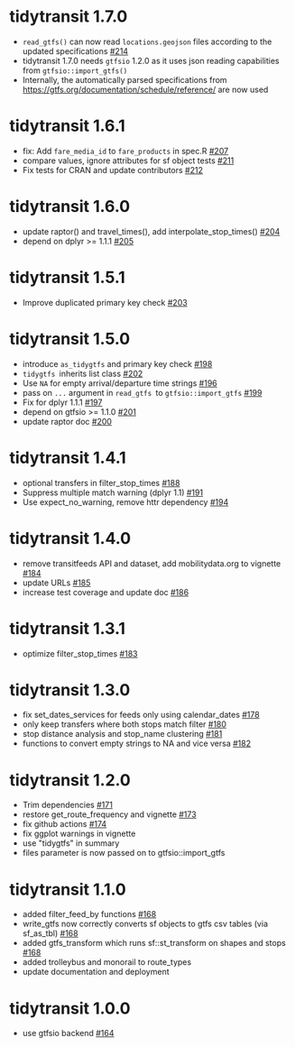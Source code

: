 # tidytransit 1.7.0

- `read_gtfs()` can now read `locations.geojson` files according to the updated specifications [#214](https://github.com/r-transit/tidytransit/pull/214)
- tidytransit 1.7.0 needs `gtfsio` 1.2.0 as it uses json reading capabilities from `gtfsio::import_gtfs()`
- Internally, the automatically parsed specifications from https://gtfs.org/documentation/schedule/reference/ are now used


# tidytransit 1.6.1

- fix: Add `fare_media_id` to `fare_products` in spec.R [#207](https://github.com/r-transit/tidytransit/pull/207)
- compare values, ignore attributes for sf object tests [#211](https://github.com/r-transit/tidytransit/pull/211)
- Fix tests for CRAN and update contributors [#212](https://github.com/r-transit/tidytransit/pull/212)


# tidytransit 1.6.0

- update raptor() and travel_times(), add interpolate_stop_times() [#204](https://github.com/r-transit/tidytransit/pull/204)
- depend on dplyr >= 1.1.1 [#205](https://github.com/r-transit/tidytransit/pull/205)


# tidytransit 1.5.1

- Improve duplicated primary key check [#203](https://github.com/r-transit/tidytransit/pull/203)


# tidytransit 1.5.0

- introduce `as_tidygtfs` and primary key check [#198](https://github.com/r-transit/tidytransit/pull/198)
- `tidygtfs `inherits list class [#202](https://github.com/r-transit/tidytransit/pull/202)
- Use `NA` for empty arrival/departure time strings [#196](https://github.com/r-transit/tidytransit/pull/196)
- pass on `...` argument in `read_gtfs `to `gtfsio::import_gtfs` [#199](https://github.com/r-transit/tidytransit/pull/199)
- Fix for dplyr 1.1.1  [#197](https://github.com/r-transit/tidytransit/pull/197)
- depend on gtfsio >= 1.1.0  [#201](https://github.com/r-transit/tidytransit/pull/201)
- update raptor doc [#200](https://github.com/r-transit/tidytransit/pull/200)


# tidytransit 1.4.1

- optional transfers in filter_stop_times [#188](https://github.com/r-transit/tidytransit/pull/188)
- Suppress multiple match warning (dplyr 1.1) [#191](https://github.com/r-transit/tidytransit/pull/191)
- Use expect_no_warning, remove httr dependency [#194](https://github.com/r-transit/tidytransit/pull/194)


# tidytransit 1.4.0

- remove transitfeeds API and dataset, add mobilitydata.org to vignette [#184](https://github.com/r-transit/tidytransit/pull/184)
- update URLs [#185](https://github.com/r-transit/tidytransit/pull/185)
- increase test coverage and update doc [#186](https://github.com/r-transit/tidytransit/pull/186)


# tidytransit 1.3.1

- optimize filter_stop_times [#183](https://github.com/r-transit/tidytransit/pull/183)


# tidytransit 1.3.0

- fix set_dates_services for feeds only using calendar_dates [#178](https://github.com/r-transit/tidytransit/pull/178)
- only keep transfers where both stops match filter [#180](https://github.com/r-transit/tidytransit/pull/180)
- stop distance analysis and stop_name clustering [#181](https://github.com/r-transit/tidytransit/pull/181)
- functions to convert empty strings to NA and vice versa [#182](https://github.com/r-transit/tidytransit/pull/182)


# tidytransit 1.2.0

- Trim dependencies [#171](https://github.com/r-transit/tidytransit/pull/171)
- restore get_route_frequency and vignette [#173](https://github.com/r-transit/tidytransit/pull/173)
- fix github actions [#174](https://github.com/r-transit/tidytransit/pull/174)
- fix ggplot warnings in vignette
- use "tidygtfs" in summary
- files parameter is now passed on to gtfsio::import_gtfs


# tidytransit 1.1.0

- added filter_feed_by functions [#168](https://github.com/r-transit/tidytransit/pull/168)
- write_gtfs now correctly converts sf objects to gtfs csv tables (via sf_as_tbl) [#168](https://github.com/r-transit/tidytransit/pull/168)
- added gtfs_transform which runs sf::st_transform on shapes and stops [#168](https://github.com/r-transit/tidytransit/pull/168)
- added trolleybus and monorail to route_types
- update documentation and deployment


# tidytransit 1.0.0

- use gtfsio backend [#164](https://github.com/r-transit/tidytransit/pull/164)
